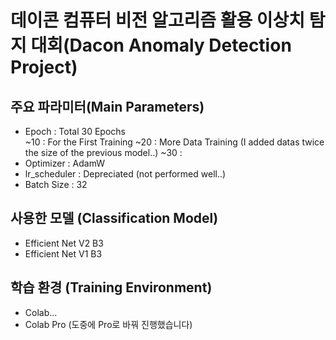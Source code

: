 # 데이콘 컴퓨터 비전 알고리즘 활용 이상치 탐지 대회(Dacon Anomaly Detection Project)  

## 주요 파라미터(Main Parameters)
- Epoch : Total 30 Epochs  
          ~10 : For the First Training
          ~20 : More Data Training (I added datas twice the size of the previous model..)
          ~30 : 
- Optimizer : AdamW
- lr_scheduler : Depreciated (not performed well..) 
- Batch Size : 32

## 사용한 모델 (Classification Model)
- Efficient Net V2 B3
- Efficient Net V1 B3 

## 학습 환경 (Training Environment)
- Colab... 
- Colab Pro (도중에 Pro로 바꿔 진행했습니다)
